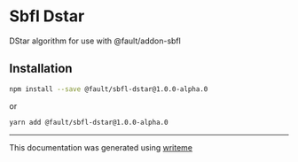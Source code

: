 # Sbfl Dstar

DStar algorithm for use with @fault/addon-sbfl

## Installation

```bash
npm install --save @fault/sbfl-dstar@1.0.0-alpha.0
```
or
```bash
yarn add @fault/sbfl-dstar@1.0.0-alpha.0
```

---
This documentation was generated using [writeme](https://www.npmjs.com/package/@pshaw/writeme)
